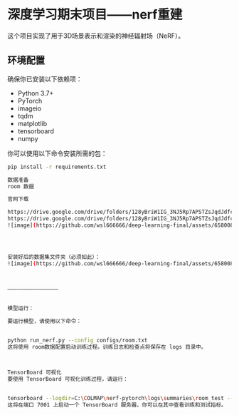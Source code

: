 # 深度学习期末项目——nerf重建

这个项目实现了用于3D场景表示和渲染的神经辐射场（NeRF）。

## 环境配置

确保你已安装以下依赖项：
- Python 3.7+
- PyTorch
- imageio
- tqdm
- matplotlib
- tensorboard
- numpy

你可以使用以下命令安装所需的包：
```bash
pip install -r requirements.txt

数据准备
room 数据

官网下载

https://drive.google.com/drive/folders/128yBriW1IG_3NJ5Rp7APSTZsJqdJdfc1
https://drive.google.com/drive/folders/128yBriW1IG_3NJ5Rp7APSTZsJqdJdfc1
![image](https://github.com/wsl666666/deep-learning-final/assets/65800810/2806bbf3-6ce2-41e1-8eb2-21a4fe10ff73)




安装好后的数据集文件夹（必须如此）：
![image](https://github.com/wsl666666/deep-learning-final/assets/65800810/95aefe3d-3644-4676-ab6f-66369e450e0b)



————————————————

                          
模型运行：

要运行模型，请使用以下命令：


python run_nerf.py --config configs/room.txt
这将使用 room数据配置启动训练过程。训练日志和检查点将保存在 logs 目录中。



TensorBoard 可视化
要使用 TensorBoard 可视化训练过程，请运行：


tensorboard --logdir=C:\COLMAP\nerf-pytorch\logs\summaries\room_test --port 7001
这将在端口 7001 上启动一个 TensorBoard 服务器，你可以在其中查看训练和测试指标。

